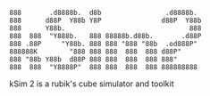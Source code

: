 

    888       .d8888b.  d8b                .d8888b.  
    888      d88P  Y88b Y8P               d88P  Y88b 
    888      Y88b.                               888 
    888  888  "Y888b.   888 88888b.d88b.       .d88P 
    888 .88P     "Y88b. 888 888 "888 "88b  .od888P"  
    888888K        "888 888 888  888  888 d88P"      
    888 "88b Y88b  d88P 888 888  888  888 888"       
    888  888  "Y8888P"  888 888  888  888 888888888  


kSim 2 is a rubik's cube simulator and toolkit
